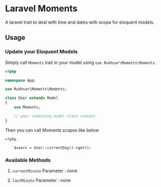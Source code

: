 # Laravel Moments

A laravel trait to deal with time and dates with scope for eloquent models.


## Usage

### Update your Eloquent Models

Simply call `Moments` trait in your model using `use Rukhsar\Moments\Moments`.

```php
<?php

namespace App;

use Rukhsar\Moments\Moments;

class User extends Model
{
    use Moments;

    // your remaining model class content
}

```

Then you can call Moments scopes like below

```
<?php

    $users = User::currentDay()->get();

````

### Available Methods

1. `currentMinute`
    Parameter : none

2. `lastMinute`
    Parameter : none


